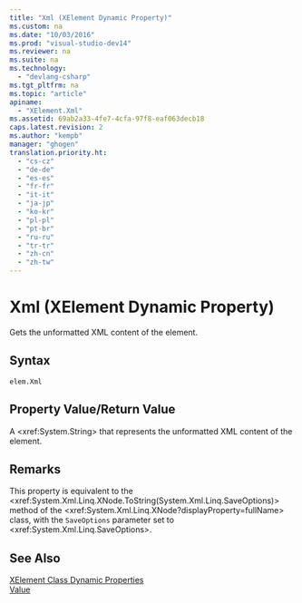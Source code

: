 ```yaml
---
title: "Xml (XElement Dynamic Property)"
ms.custom: na
ms.date: "10/03/2016"
ms.prod: "visual-studio-dev14"
ms.reviewer: na
ms.suite: na
ms.technology: 
  - "devlang-csharp"
ms.tgt_pltfrm: na
ms.topic: "article"
apiname: 
  - "XElement.Xml"
ms.assetid: 69ab2a33-4fe7-4cfa-97f8-eaf063decb18
caps.latest.revision: 2
ms.author: "kempb"
manager: "ghogen"
translation.priority.ht: 
  - "cs-cz"
  - "de-de"
  - "es-es"
  - "fr-fr"
  - "it-it"
  - "ja-jp"
  - "ko-kr"
  - "pl-pl"
  - "pt-br"
  - "ru-ru"
  - "tr-tr"
  - "zh-cn"
  - "zh-tw"
---
```

# Xml (XElement Dynamic Property)
Gets the unformatted XML content of the element.  
  
## Syntax  
  
```  
elem.Xml  
```  
  
## Property Value/Return Value  
 A \<xref:System.String> that represents the unformatted XML content of the element.  
  
## Remarks  
 This property is equivalent to the \<xref:System.Xml.Linq.XNode.ToString(System.Xml.Linq.SaveOptions)> method of the \<xref:System.Xml.Linq.XNode?displayProperty=fullName> class, with the `SaveOptions` parameter set to \<xref:System.Xml.Linq.SaveOptions>.  
  
## See Also  
 [XElement Class Dynamic Properties](../VS_IDE/xelement-class-dynamic-properties.md)   
 [Value](../VS_IDE/value--xelement-dynamic-property-.md)